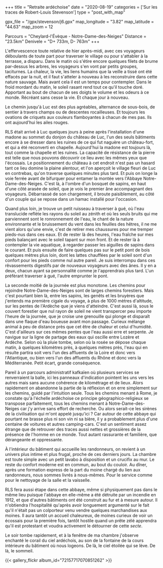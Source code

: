 +++
title = "Retraite ardéchoise"
date = "2020-08-19"
categories = ['Sur les traces de Robert-Louis Stevenson']
type = "post_with_map"

gpx_file = "/gpx/stevenson/j6.gpx"
map_longitude = "3.82"
map_latitude = "44.63"
map_zoom = 12

Parcours = "Cheylard-l'Évèque - Notre-Dame-des-Neiges"
Distance = "23.5km"
Denivele = "D+ 733m, D- 763m"
+++

L'effervescence toute relative de hier après-midi, avec ces voyageurs déboulants de toute part pour traverser le village ou pour s'attabler à la terrasse, a disparu. Dans le matin où s'étire encore quelques filets de brume par-dessus les arbres, les voyageurs s'en vont par petits groupes, taciturnes. La chaleur, la vie, les liens humains que la veille a tissé ont été effacés par la nuit, et il faut s'atteler à nouveau à les reconstruire dans cette nature sauvage. Mais avant cela il est un temps pour contempler. Dans le froid mordant du matin, le soleil rasant rend tout ce qu'il touche doré. Apportant au bout de chacun de ses doigts le volume et les odeurs à ce monde. Récréant sans cesse la vie. Et chaque jour à nouveau.

Le chemin jusqu'à Luc est des plus agréables, alternance de sous-bois, de sentier à travers champs ou de descentes rocailleuses. Et toujours les ovations de criquets aux couleurs flamboyantes à chacun de mes pas. Ils ont aujourd'hui les ailes rouges. 

RLS était arrivé à Luc quelques jours à peine après l'installation d'une madone au sommet du donjon du château de Luc, l'un des seuls bâtiments encore à se dresser dans les ruines de ce qui fut naguère un château-fort, et qui a été reconverti en chapelle. Aujourd'hui la madone est toujours là, tout comme la chapelle et les ruines. La capacité de résistance de la pierre est telle que nous pouvons découvrir ce lieu avec les mêmes yeux que l'écossais.
Le positionnement du château à cet endroit n'est pas un hasard tant ce lieu domine la plaine alentour, et l'on aperçoit le village fleuri de Luc en contrebas, qu'on traverse quelques minutes plus tard. Et puis on longe la voie ferrée avant de bifurquer pour entamer la montée vers l'Abbaye Notre-Dame-des-Neiges. C'est là, à l'ombre d'un bosquet de sapins, en haut d'une côté arasée de soleil, que je vois le premier âne accompagnant des voyageurs. Débarrassé de son chargement, il broute paisiblement, au côté d'un couple qui se repose dans un hamac installé pour l'occasion.

Quand plus loin, je trouve un petit ruisseau à traverser à gué, où l'eau translucide reflète les rayons du soleil au zénith et où les seuls bruits qui me parviennent sont le ronronnement de l'eau, le chant de la nature environnante et le bruissement du vent dans les feuilles des hêtres, il ne me vient alors qu'une envie, c'est de retirer mes chaussures pour me tremper pieds-nus dans ces eaux. Et de rester là des heures, l'eau fraîche sur mes pieds balançant avec le soleil tapant sur mon front. Et de rester là à contempler la vie aquatique, à regarder passer les aiguilles de sapins dans le courant.
Et puis ensuite de faire quelques pas sur le petit pont de bois quelques mètres plus loin, dont les lattes chauffées par le soleil sont d'un confort pour les pieds comme nul autre pareil.
Je suis interrompu dans ces rêvassements digestifs par de nouveaux voyageurs avec des ânes. Il y en a deux, chacun ayant sa personnalité comme je l'apprendrais plus tard. L'un préfèrant traverser à gué, l'autre emprunter le pont.

La seconde moitié de la journée est plus monotone. Les chemins pour rejoindre Notre-Dame-des-Neiges sont de larges chemins forestiers. Mais c'est pourtant bien là, entre les sapins, les genêts et les bruyères que j'entends ma première cigale du voyage, à plus de 1000 mètres d'altitude, sur les pentes de l'Ardèche que je viens d'atteindre. C'est aussi là, sous le couvert forestier que nul rayon de soleil ne vient transpercer peu importe l'heure de la journée, que je croise une grenouille qui plonge et disparaît dans une flaque d'eau boueuse avant mon passage. Curieux mélange animal à peu de distance près que cet être de chaleur et celui d'humidité.
C'est d'ailleurs sur ces mêmes pentes que l'eau aussi erre et serpente. Je navigue sur la ligne de partage des eaux qui oscille entre Lozère et Ardèche. Selon où la pluie tombe, selon où la rosée se dépose chaque matin, à quelques kilomètres près, à quelques mètres près, l'eau qui en résulte partira soit vers l'un des affluents de la Loire et donc vers l'Atlantique, ou bien vers l'un des affluents du Rhône et donc vers la Méditerranée. Petit écart, grande conséquence.

Pareil à un parcours administratif kafkaïen où plusieurs services se renverraient la balle, ici les panneaux d'indication pointent les uns vers les autres mais sans aucune cohérence de kilométrage et de lieux. Alors rapidement on abandonne la partie de la réflexion et on erre simplement sur les chemins, guidé par l'intuition seule. Tous les chemins menant à Rome, je constate qu'à l'échelle ardéchoise ce principe géographico-religieux se transpose parfaitement, tous les chemins menant à Notre-Dame-des-Neiges car j'y arrive sans effort de recherche. Ou alors serait-ce les sirènes de la civilisation qui m'ont appelé jusqu'ici ? Car autour de cette abbaye qui pourtant ne brasse plus ni son vin ni sa bière, il y a probablement plus d'une centaine de voitures et autres camping-cars. C'est un sentiment assez étrange que de retrouver des traces aussi nettes et grossières de la présence de l'homme en ce monde. Tout autant rassurante et familière, que dérangeante et oppressante.

À l'intérieur du bâtiment qui accueille les randonneurs, on revient à un univers plus intime et plus frugal, proche de ces derniers jours. La chambre est toute simple avec un petit lavabo à disposition et un crucifix au mur. Le reste du confort moderne est en commun, au bout du couloir. 
Au dîner, après une formation express de la part du moine chargé du lien aux randonneurs, nous sommes livrés à nous-mêmes. Pour le service comme pour le nettoyage de la salle et la vaisselle.

RLS fera aussi étape dans cette abbaye, même si physiquement pas dans le même lieu puisque l'abbaye en elle-même a été détruite par un incendie en 1912, et que d'autres bâtiments ont été construit au fur et à mesure autour. Il n'obtiendra l'hospitalité qu'après avoir longuement argumenté sur le fait qu'il n'était pas un colporteur venu vendre quelques marchandises aux moines. Il aura tantôt un accueil chaleureux, de moines curieux de voir un écossais pour la première fois, tantôt hostile quand un prête zélé apprendra qu'il est protestant et voudra activement le détourner de cette _secte_.

Le soir tombe rapidement, et à la fenêtre de ma chambre j'observe enchanté le corail du ciel ardéchois, au son de la fontaine de la cours intérieure du bâtiment où nous logeons. De là, le ciel étoilée qui se lève. De là, le sommeil.

{{< gallery_flickr album_id="72157717070851262" >}}
